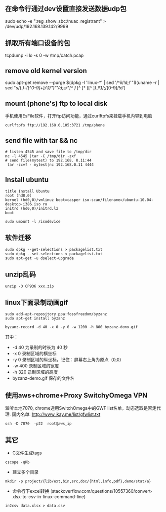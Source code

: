 
## 在命令行通过dev设置直接发送数据udp包
sudo echo -e ":reg_show_sbc:\nuac_registrant" > /dev/udp/192.168.139.142/9999

## 抓取所有端口设备的包
tcpdump   -i  lo  -s  0  -w /tmp/catch.pcap

## remove old kernel version
sudo apt-get remove --purge $(dpkg -l 'linux-*' | sed '/^ii/!d;/'"$(uname -r | sed "s/\(.*\)-\([^0-9]\+\)/\1/")"'/d;s/^[^ ]* [^ ]* \([^ ]*\).*/\1/;/[0-9]/!d')

## mount (phone's) ftp to local disk
手机使用EsFile软件，打开ftp访问功能，通过curlftpfs来挂载手机内容到电脑
```
curlftpfs ftp://192.168.0.105:3721 /tmp/phone
```

## send file with tar && nc

```
# listen 4545 and save file to /tmp/dir
nc -l 4545 |tar -C /tmp/dir -zxf
# send file(mytest) to 192.168. 0.11:44
 tar -zcvf - mytest|nc 192.168.0.11 4444
```

## Install ubuntu

```
title Install Ubuntu
root (hd0,0)
kernel (hd0,0)/vmlinuz boot=casper iso-scan/filename=/ubuntu-10.04-desktop-i386.iso ro 
initrd (hd0,0)/initrd.lz
boot

sudo umount -l /isodevice
```

## 软件迁移
```
sudo dpkg --get-selections > packagelist.txt
sudo dpkg --set-selections < packagelist.txt
sudo apt-get -u dselect-upgrade
```

## unzip乱码
```
unzip -O CP936 xxx.zip
```

## linux下面录制动画gif

```
sudo add-apt-repository ppa:fossfreedom/byzanz
sudo apt-get install byzanz

byzanz-record -d 40 -x 0 -y 0 -w 1200 -h 800 byzanz-demo.gif
```
其中：

* -d 40 为录制的时长为 40 秒
* -x 0 录制区域的横坐标
* -y 0 录制区域的纵坐标，记住：屏幕右上角为原点（0,0）
* -w 400 录制区域的宽度
* -h 320 录制区域的高度
* byzanz-demo.gif 保存的文件名


## 使用aws+chrome+Proxy SwitchyOmega VPN

监听本地7070, chrome选用SwitchOmega中的GWF list名单，动态选取是否走代理.
国内名单: http://www.ikay.me/list/gfwlist.txt
```
ssh -D 7070  -p22  root@aws_ip
```
## 其它

* C文件生成tags

```
cscope -qRb
```

* 建立多个目录
```
mkdir -p project/{lib/ext,bin,src,doc/{html,info,pdf},demo/stat/a}
```
* 命令行下excel转换 (stackoverflow.com/questions/10557360/convert-xlsx-to-csv-in-linux-command-line)
```
in2csv data.xlsx > data.csv
```
